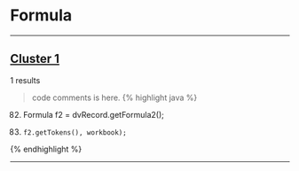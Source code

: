 # Formula

***

## [Cluster 1](./1)
1 results
> code comments is here.
{% highlight java %}
82. Formula f2 = dvRecord.getFormula2();
86.     f2.getTokens(), workbook);
{% endhighlight %}

***

